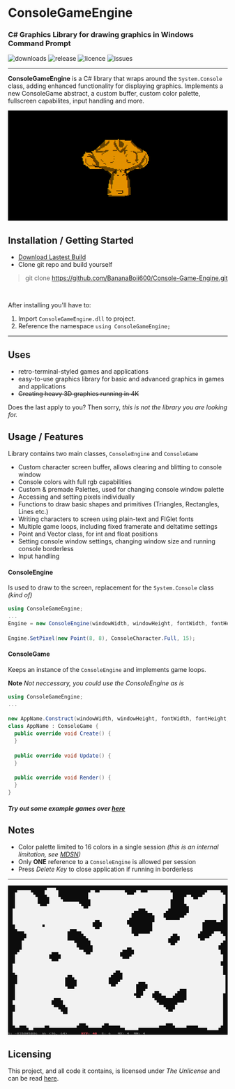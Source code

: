 # ConsoleGameEngine
### C# Graphics Library for drawing graphics in Windows Command Prompt

![downloads](https://img.shields.io/github/downloads/BananaBoii600/ConsoleGameEngine/total)
![release](https://img.shields.io/github/v/release/BananaBoii600/ConsoleGameEngine)
![licence](https://img.shields.io/github/license/BananaBoii600/ConsoleGameEngine)
![issues](https://img.shields.io/github/issues-raw/BananaBoii600/ConsoleGameEngine)

---
**ConsoleGameEngine** is a C# library that wraps around the `System.Console` class, adding enhanced 
functionality for displaying graphics. Implements a new ConsoleGame abstract, a custom buffer, custom 
color palette, fullscreen capabilites, input handling and more.

<p align="center">
  <img src="https://github.com/BananaBoii600/Console-Game-Engine/blob/master/Media/monkeyspin.gif" />
</p>

## Installation / Getting Started
- [Download Lastest Build](https://github.com/BananaBoii600/Console-Game-Engine/releases/)
- Clone git repo and build yourself
> git clone https://github.com/BananaBoii600/Console-Game-Engine.git

<br />

After installing you'll have to:
1. Import `ConsoleGameEngine.dll` to project.
2. Reference the namespace `using ConsoleGameEngine;`

---

## Uses
- retro-terminal-styled games and applications
- easy-to-use graphics library for basic and advanced graphics in games and applications
- ~~Creating heavy 3D graphics running in 4K~~

Does the last apply to you? Then sorry, *this is not the library you are looking for.*

## Usage / Features
Library contains two main classes, `ConsoleEngine` and `ConsoleGame`

- Custom character screen buffer, allows clearing and blitting to console window
- Console colors with full rgb capabilities
- Custom & premade Palettes, used for changing console window palette
- Accessing and setting pixels individually
- Functions to draw basic shapes and primitives (Triangles, Rectangles, Lines etc.)
- Writing characters to screen using plain-text and FIGlet fonts
- Multiple game loops, including fixed framerate and deltatime settings
- Point and Vector class, for int and float positions
- Setting console window settings, changing window size and running console borderless
- Input handling

#### ConsoleEngine
Is used to draw to the screen, replacement for the `System.Console` class *(kind of)*

```c#
using ConsoleGameEngine;
...
Engine = new ConsoleEngine(windowWidth, windowHeight, fontWidth, fontHeight);

Engine.SetPixel(new Point(8, 8), ConsoleCharacter.Full, 15);

```

#### ConsoleGame
Keeps an instance of the `ConsoleEngine` and implements game loops.

**Note** *Not neccessary, you could use the ConsoleEngine as is*

```c#
using ConsoleGameEngine;
...

new AppName.Construct(windowWidth, windowHeight, fontWidth, fontHeight, FramerateMode.Unlimited);
class AppName : ConsoleGame {
  public override void Create() {
  }
  
  public override void Update() {
  }
  
  public override void Render() {
  }
}
```

##### Try out some example games over [here](https://github.com/ollelogdahl/ConsoleGameEngine/tree/master/Examples)

## Notes
- Color palette limited to 16 colors in a single session *(this is an internal limitation, see [MDSN](https://docs.microsoft.com/en-us/windows/console/console-screen-buffer-infoex))*
- Only **ONE** reference to a `ConsoleEngine` is allowed per session
- Press *Delete Key* to close application if running in borderless
---

<p align="center">
  <img src="https://github.com/BananaBoii600/Console-Game-Engine/blob/master/Media/cave.gif" width = 512 heigth = 384 />
</p>

## Licensing

This project, and all code it contains, is licensed under *The Unlicense* and can be read [here](UNLICENSE).
